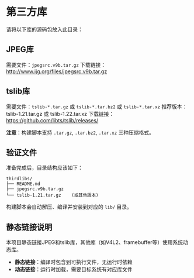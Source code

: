 # 第三方库

请将以下库的源码包放入此目录：

## JPEG库
需要文件：`jpegsrc.v9b.tar.gz`
下载链接：http://www.ijg.org/files/jpegsrc.v9b.tar.gz

## tslib库
需要文件：`tslib-*.tar.gz` 或 `tslib-*.tar.bz2` 或 `tslib-*.tar.xz`
推荐版本：tslib-1.21.tar.gz 或 tslib-1.22.tar.xz
下载链接：https://github.com/libts/tslib/releases/

**注意**：构建脚本支持 `.tar.gz`, `.tar.bz2`, `.tar.xz` 三种压缩格式。

## 验证文件

准备完成后，目录结构应该如下：
```
thirdlibs/
├── README.md
├── jpegsrc.v9b.tar.gz
└── tslib-1.21.tar.gz    (或其他版本)
```

构建脚本会自动解压、编译并安装到对应的 `lib/` 目录。

## 静态链接说明

本项目静态链接JPEG和tslib库，其他库（如V4L2、framebuffer等）使用系统动态库。

- **静态链接**：编译时包含到可执行文件，无运行时依赖
- **动态链接**：运行时加载，需要目标系统有对应库文件

